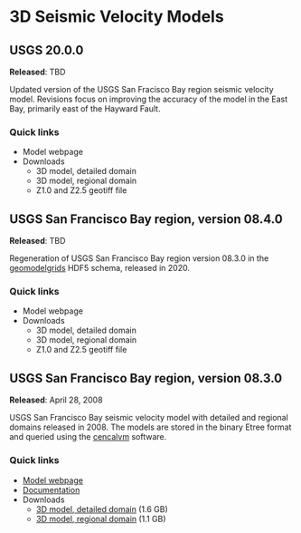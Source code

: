 # 3D Seismic Velocity Models

## USGS 20.0.0

**Released**: TBD

Updated version of the USGS San Fracisco Bay region seismic velocity
model. Revisions focus on improving the accuracy of the model in the
East Bay, primarily east of the Hayward Fault. 

### Quick links

* Model webpage
* Downloads
  - 3D model, detailed domain
  - 3D model, regional domain
  - Z1.0 and Z2.5 geotiff file

## USGS San Francisco Bay region, version 08.4.0

**Released**: TBD

Regeneration of USGS San Francisco Bay region version 08.3.0 in the
[geomodelgrids](../software/geomodelgrids.html) HDF5 schema, released
in 2020.

### Quick links

* Model webpage
* Downloads
  - 3D model, detailed domain
  - 3D model, regional domain
  - Z1.0 and Z2.5 geotiff file

## USGS San Francisco Bay region, version 08.3.0

**Released**: April 28, 2008

USGS San Francisco Bay seismic velocity model with detailed and
regional domains released in 2008. The models are stored in the binary
Etree format and queried using the
[cencalvm](../software/cencalvm.html) software.

### Quick links

* [Model webpage](https://earthquake.usgs.gov/data/3dgeologic/)
* [Documentation](https://earthquake.usgs.gov/data/3dgeologic/documentation.php)
* Downloads
  - [3D model, detailed domain](ftp://ehzftp.wr.usgs.gov/baagaard/cencalvm/database/USGSBayAreaVM-08.3.0.etree.gz) (1.6 GB)
  - [3D model, regional domain](ftp://ehzftp.wr.usgs.gov/baagaard/cencalvm/database/USGSBayAreaVMExt-08.3.0.etree.gz) (1.1 GB)

